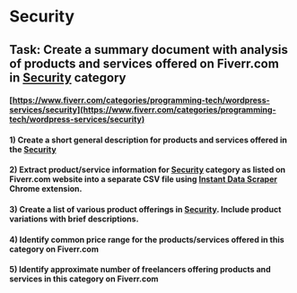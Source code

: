 # Security
## Task: Create a summary document with analysis of products and services offered on Fiverr.com in [Security](https://www.fiverr.com/categories/programming-tech/wordpress-services/security) category
#### [https://www.fiverr.com/categories/programming-tech/wordpress-services/security](https://www.fiverr.com/categories/programming-tech/wordpress-services/security)
#### 1) Create a short general description for products and services offered in the [Security](https://www.fiverr.com/categories/programming-tech/wordpress-services/security)
#### 2) Extract product/service information for [Security](https://www.fiverr.com/categories/programming-tech/wordpress-services/security) category as listed on Fiverr.com website into a separate CSV file using [Instant Data Scraper](https://chrome.google.com/webstore/detail/instant-data-scraper/ofaokhiedipichpaobibbnahnkdoiiah) Chrome extension.
#### 3) Create a list of various product offerings in [Security](https://www.fiverr.com/categories/programming-tech/wordpress-services/security). Include product variations with brief descriptions.
#### 4) Identify common price range for the products/services offered in this category on Fiverr.com
#### 5) Identify approximate number of freelancers offering products and services in this category on Fiverr.com
